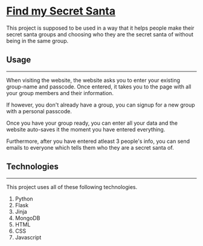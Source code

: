 # [Find my Secret Santa](https://findmysecretsanta.herokuapp.com/)

This project is supposed to be used in a way that it helps people make their secret santa groups and choosing who they are the secret santa of without being in the same group.

## Usage

___
When visiting the website, the website asks you to enter your existing group-name and passcode. Once entered, it takes you to the page with all your group members and their information.

If however, you don't already have a group, you can signup for a new group with a personal passcode.

Once you have your group ready, you can enter all your data and the website auto-saves it the moment you have entered everything.

Furthermore, after you have entered atleast 3 people's info, you can send emails to everyone which tells them who they are a secret santa of.

## Technologies

___
This project uses all of these following technologies.

1. Python
2. Flask
3. Jinja
4. MongoDB
5. HTML
6. CSS
7. Javascript

